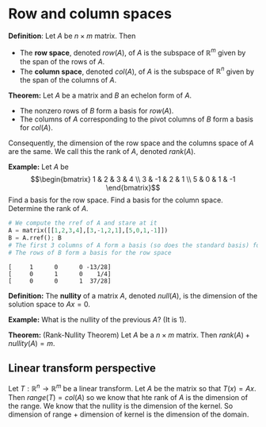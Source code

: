 
# Row and column spaces

**Definition**: Let $A$ be $n\times m$ matrix. Then 

* The **row space**, denoted $row(A)$, of $A$ is the subspace of $\mathbb{R}^m$ given by the span of the rows of $A$.
* The **column space**, denoted $col(A)$, of $A$ is the subspace of $\mathbb{R}^n$ given by the span of the columns of $A$.

**Theorem:** Let $A$ be a matrix and $B$ an echelon form of $A$.

* The nonzero rows of $B$ form a basis for $row(A)$.
* The columns of $A$ corresponding to the pivot columns of $B$ form a basis for $col(A)$.

Consequently, the dimension of the row space and the columns space of $A$ are the same. We call this the rank of $A$, denoted $rank(A)$.

**Example:** Let $A$ be
$$\begin{bmatrix}
1 & 2 & 3 & 4 \\
3 & -1 & 2 & 1 \\
5 & 0 & 1 & -1
\end{bmatrix}$$
Find a basis for the row space. Find a basis for the column space. Determine the rank of $A$.


```python
# We compute the rref of A and stare at it
A = matrix([[1,2,3,4],[3,-1,2,1],[5,0,1,-1]])
B = A.rref(); B
# The first 3 columns of A form a basis (so does the standard basis) for the column space
# The rows of B form a basis for the row space
```




    [     1      0      0 -13/28]
    [     0      1      0    1/4]
    [     0      0      1  37/28]



**Definition:** The **nullity** of a matrix $A$, denoted $null(A)$, is the dimension of the solution space to $Ax=0$.

**Example:** What is the nullity of the previous $A$? (It is 1).

**Theorem:** (Rank-Nullity Theorem) Let $A$ be a $n\times m$ matrix. Then $rank(A)+nullity(A)=m$.

## Linear transform perspective
Let $T:\mathbb{R}^n \to \mathbb{R}^m$ be a linear transform. Let $A$ be the matrix so that $T(x)=Ax$. Then $range(T)=col(A)$ so we know that hte rank of $A$ is the dimension of the range. We know that the nullity is the dimension of the kernel. So dimension of range + dimension of kernel is the dimension of the domain.
